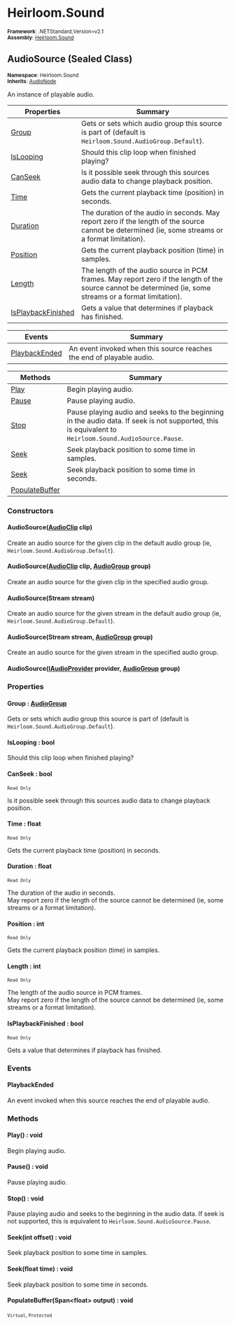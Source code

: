 # Heirloom.Sound

<small>**Framework**: .NETStandard,Version=v2.1</small>  
<small>**Assembly**: [Heirloom.Sound](../Heirloom.Sound/Heirloom.Sound.md)</small>  

## AudioSource (Sealed Class)
<small>**Namespace**: Heirloom.Sound</small>  
<small>**Inherits**: [AudioNode](Heirloom.Sound.AudioNode.md)</small>  

An instance of playable audio.

| Properties                         | Summary                                                                                                                                                   |
|------------------------------------|-----------------------------------------------------------------------------------------------------------------------------------------------------------|
| [Group](#GRO12D88E27)              | Gets or sets which audio group this source is part of (default is `Heirloom.Sound.AudioGroup.Default`).                                                   |
| [IsLooping](#ISLBA98A384)          | Should this clip loop when finished playing?                                                                                                              |
| [CanSeek](#CAN2744B0C0)            | Is it possible seek through this sources audio data to change playback position.                                                                          |
| [Time](#TIM9C9392A9)               | Gets the current playback time (position) in seconds.                                                                                                     |
| [Duration](#DURAF856856)           | The duration of the audio in seconds. May report zero if the length of the source cannot be determined (ie, some streams or a format limitation).         |
| [Position](#POSF46C3C91)           | Gets the current playback position (time) in samples.                                                                                                     |
| [Length](#LEN6B366D7E)             | The length of the audio source in PCM frames. May report zero if the length of the source cannot be determined (ie, some streams or a format limitation). |
| [IsPlaybackFinished](#ISPD02EF1FB) | Gets a value that determines if playback has finished.                                                                                                    |

| Events                        | Summary                                                              |
|-------------------------------|----------------------------------------------------------------------|
| [PlaybackEnded](#PLA38F157E5) | An event invoked when this source reaches the end of playable audio. |

| Methods                        | Summary                                                                                                                                               |
|--------------------------------|-------------------------------------------------------------------------------------------------------------------------------------------------------|
| [Play](#PLA2D77C0A3)           | Begin playing audio.                                                                                                                                  |
| [Pause](#PAUC78D044D)          | Pause playing audio.                                                                                                                                  |
| [Stop](#STO4AE17E3B)           | Pause playing audio and seeks to the beginning in the audio data. If seek is not supported, this is equivalent to `Heirloom.Sound.AudioSource.Pause`. |
| [Seek](#SEEEF91C34D)           | Seek playback position to some time in samples.                                                                                                       |
| [Seek](#SEE3F393E40)           | Seek playback position to some time in seconds.                                                                                                       |
| [PopulateBuffer](#POP1F4E4746) |                                                                                                                                                       |

### Constructors

#### AudioSource([AudioClip](Heirloom.Sound.AudioClip.md) clip)

Create an audio source for the given clip in the default audio group (ie, `Heirloom.Sound.AudioGroup.Default`).

#### AudioSource([AudioClip](Heirloom.Sound.AudioClip.md) clip, [AudioGroup](Heirloom.Sound.AudioGroup.md) group)

Create an audio source for the given clip in the specified audio group.

#### AudioSource(Stream stream)

Create an audio source for the given stream in the default audio group (ie, `Heirloom.Sound.AudioGroup.Default`).

#### AudioSource(Stream stream, [AudioGroup](Heirloom.Sound.AudioGroup.md) group)

Create an audio source for the given stream in the specified audio group.

#### AudioSource([IAudioProvider](Heirloom.Sound.IAudioProvider.md) provider, [AudioGroup](Heirloom.Sound.AudioGroup.md) group)

### Properties

#### <a name="GRO12D88E27"></a>Group : [AudioGroup](Heirloom.Sound.AudioGroup.md)


Gets or sets which audio group this source is part of (default is `Heirloom.Sound.AudioGroup.Default`).

#### <a name="ISLBA98A384"></a>IsLooping : bool


Should this clip loop when finished playing?

#### <a name="CAN2744B0C0"></a>CanSeek : bool

<small>`Read Only`</small>

Is it possible seek through this sources audio data to change playback position.

#### <a name="TIM9C9392A9"></a>Time : float

<small>`Read Only`</small>

Gets the current playback time (position) in seconds.

#### <a name="DURAF856856"></a>Duration : float

<small>`Read Only`</small>

The duration of the audio in seconds.   
 May report zero if the length of the source cannot be determined (ie, some streams or a format limitation).

#### <a name="POSF46C3C91"></a>Position : int

<small>`Read Only`</small>

Gets the current playback position (time) in samples.

#### <a name="LEN6B366D7E"></a>Length : int

<small>`Read Only`</small>

The length of the audio source in PCM frames.   
 May report zero if the length of the source cannot be determined (ie, some streams or a format limitation).

#### <a name="ISPD02EF1FB"></a>IsPlaybackFinished : bool

<small>`Read Only`</small>

Gets a value that determines if playback has finished.

### Events

#### PlaybackEnded

An event invoked when this source reaches the end of playable audio.
### Methods

#### <a name="PLA2D77C0A3"></a>Play() : void

Begin playing audio.

#### <a name="PAUC78D044D"></a>Pause() : void

Pause playing audio.

#### <a name="STO4AE17E3B"></a>Stop() : void

Pause playing audio and seeks to the beginning in the audio data. If seek is not supported, this is equivalent to `Heirloom.Sound.AudioSource.Pause`.

#### <a name="SEEEF91C34D"></a>Seek(int offset) : void

Seek playback position to some time in samples.


#### <a name="SEE3F393E40"></a>Seek(float time) : void

Seek playback position to some time in seconds.


#### <a name="POP1F4E4746"></a>PopulateBuffer(Span\<float> output) : void
<small>`Virtual`, `Protected`</small>


